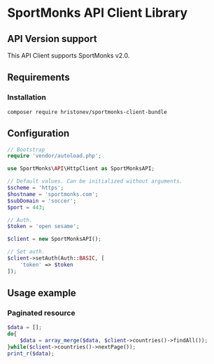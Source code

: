 # SportMonks API Client Library

## API Version support

This API Client supports SportMonks v2.0.

## Requirements

### Installation

`composer require hristonev/sportmonks-client-bundle`

## Configuration

``` php
// Bootstrap
require 'vendor/autoload.php';

use SportMonks\API\HttpClient as SportMonksAPI;

// Default values. Can be initialized without arguments.
$scheme = 'https';
$hostname = 'sportmonks.com';
$subDomain = 'soccer';
$port = 443;

// Auth.
$token = 'open sesame';

$client = new SportMonksAPI();

// Set auth.
$client->setAuth(Auth::BASIC, [
    'token' => $token
]);
```

## Usage example

### Paginated resource
``` php
$data = [];
do{
    $data = array_merge($data, $client->countries()->findAll());
}while($client->countries()->nextPage());
print_r($data);
```